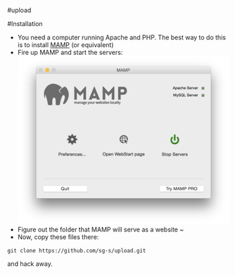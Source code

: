 #upload

#Installation

* You need a computer running Apache and PHP. The best way to do this is to install [MAMP](http://www.mamp.info/en/) (or equivalent)
* Fire up MAMP and start the servers: ![](images/1.png)
*  Figure out the folder that MAMP will serve as a website ~[](images/2.png)
*  Now, copy these files there:

``` 
git clone https://github.com/sg-s/upload.git
```

and hack away. 
